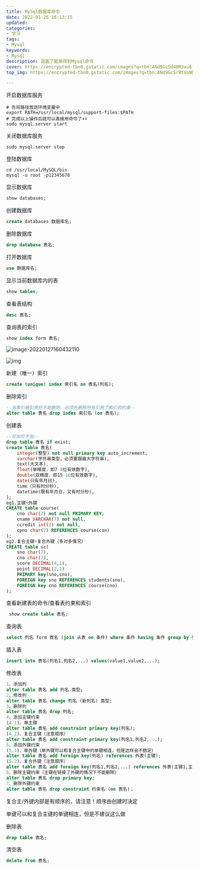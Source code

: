 ```yaml
---
title: MySql数据库命令
date: 2022-01-26 16:13:15
updated:
categories: 
- 学习
tags: 
- Mysql
keywords:
- Mysql
description: 涵盖了能用得到Mysql命令
cover: https://encrypted-tbn0.gstatic.com/images?q=tbn:ANd9GcSd40RJxu6f27D-WN-Y2l5khctyeGywaWZWB0Ma6vP9pSaaYMKFLgT_efTeLQUQsjS4x9I&usqp=CAU
top_img: https://encrypted-tbn0.gstatic.com/images?q=tbn:ANd9GcSrBtVoNNXsOC0nXSRP3HGLVgFaB0zBI0nOsPck1D1KfopBKLGz-vx2MCVfO4x2FLXe2g&usqp=CAU

---
```


开启数据库服务

```shell
# 先将路径放进环境变量中
export PATH=/usr/local/mysql/support-files:$PATH
# 完成以上操作后就可以直接用命令了⬇️⬇️
sudo mysql.server start
```

关闭数据库服务

```shell
sudo mysql.server stop
```

登陆数据库

```shell
cd /usr/local/MySQL/bin
mysql -u root -p12345678
```

显示数据库

```sql
show databases;
```

创建数据库

```sql
create databases 数据库名;
```

删除数据库

```sql
drop database 表名;
```

打开数据库

```sql
use 数据库名;
```

显示当前数据库内的表

```sql
show tables;
```

查看表结构

```sql
desc 表名;
```

查询表的索引

```sql
show index form 表名;
```

![image-20220127160432110](https://tva1.sinaimg.cn/large/e6c9d24egy1gznt0gfadxj21xe06sabx.jpg)

![img](https://img2020.cnblogs.com/blog/1436863/202005/1436863-20200507100522709-1803986961.png)

新建（唯一）索引

```sql
create (unique) index 索引名 on 表名(列名);
```

删除索引

```sql
--当索引被引用时不能删除，必须先删除所有引用了索引的约束--
alter table 表名 drop index 索引名 (on 表名);
```

创建表

```sql
--可加可不加--
drop table 表名 if exist;
create table 表名(
    integer(整型) not null primary key auto_increment,
    varchar(字符串类型，必须要跟最大字符串),
    text(大文本),
    float(单精度，即7-8位有效数字),
    double(双精度，即15-16位有效数字),
    date(只有年月日),
    time（只有时分秒),
    datetime(既有年月日，又有时分秒),
);
eg1.主键+外键
CREATE table course(
    cno char(7) not null PRIMARY KEY,
    cname VARCHAR(7) not null,
    ccredit int(2) not null,
    cpno char(7) REFERENCES course(con)
);
eg2.复合主键+复合外键（多对多情况）
CREATE table sc(
    sno char(7),
    cno char(7),
    score DECIMAL(4,1),
    point DECIMAL(2,1)
    PRIMARY key(sno,cno),
    FOREIGN key sno REFERENCES students(sno),
    FOREIGN key cno REFERENCES course(cno)
);
```

查看新建表的命令/查看表约束和索引

```sql
 show create table 表名;
```

查询表

```sql
select 列名 form 表名 (join 从表 on 条件) where 条件 having 条件 group by 列名 order by 列名 (asc) limit 数量;
```

插入表

```sql
insert into 表名(列名1,列名2,...) values(value1,value2,...);
```

修改表

```sql
1、添加列
alter table 表名 add 列名 类型;
2、修改列
alter table 表名 change 列名 (新列名) 类型;
3、删除列
alter table 表名 drop 列名;
4、添加主键约束
(4.1)、单主键
alter table 表名 add constraint primary key(列名);
(4.2)、复合主键（注意顺序）
alter table 表名 add constraint primary key(列名1,列名2,...);
5、添加外键约束
(5.1)、单外键（单外键可以和复合主键中的单键相连，但是这样会不稳定）
alter table 表名 add foreign key(列名) references 外表(主键);
(5.2)、复合外键（注意顺序）
alter table 表名 add foreign key(列名1,列名2,...) references 外表(主键1,主键2,...);
6、删除主键约束（主键在链接了外键的情况下不能删除）
alter table 表名 drop primary key;
7、删除外键约束
alter table 表名 drop constraint 约束名 (on 表名)；
```

复合主/外键内部是有顺序的，请注意！顺序由创建时决定

单键可以和复合主键的单键相连，但是不建议这么做

删除表

```sql
drop table 表名;
```

清空表

```sql
delete from 表名;
```
